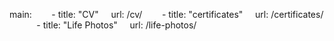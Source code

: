 main:
    
  - title: "CV"
    url: /cv/
    
  - title: "certificates"
    url: /certificates/
        
  - title: "Life Photos"
    url: /life-photos/
